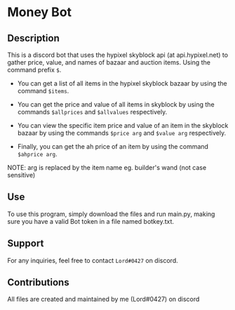 # Money Bot

## Description
This is a discord bot that uses the hypixel skyblock api (at api.hypixel.net) to gather price, value, and names of bazaar and auction items. Using the command prefix ```$```.

* You can get a list of all items in the hypixel skyblock bazaar by using the command ```$items```.

* You can get the price and value of all items in skyblock by using the commands ```$allprices``` and ```$allvalues``` respectively.

* You can view the specific item price and value of an item in the skyblock bazaar by using the commands ```$price arg``` and ```$value arg``` respectively. 

* Finally, you can get the ah price of an item by using the command ```$ahprice arg```. 

NOTE: arg is replaced by the item name eg. builder's wand (not case sensitive)
## Use
To use this program, simply download the files and run main.py, making sure you have a valid Bot token in a file named botkey.txt.
## Support
For any inquiries, feel free to contact ```Lord#0427``` on discord.
## Contributions
All files are created and maintained by me (Lord#0427) on discord
